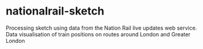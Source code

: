 nationalrail-sketch
===================

Processing sketch using data from the Nation Rail live updates web service. Data visualisation of train positions on routes around London and Greater London